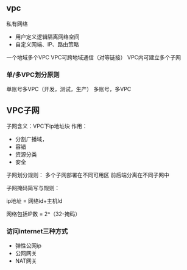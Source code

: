 ## vpc
私有网络
 - 用户定义逻辑隔离网络空间
 - 自定义网端、IP、路由策略

一个地域多个VPC
VPC可跨地域通信（对等链接）
VPC内可建立多个子网

### 单/多VPC划分原则
单账号多VPC（开发，测试，生产）
多账号，多VPC

## VPC子网
子网含义：VPC下ip地址块
作用：
  - 分割广播域，
  - 容错
  - 资源分类
  - 安全

子网划分规则：
多个子网部署在不同可用区
前后端分离在不同子网中

子网掩码简写与规则：

ip地址 = 网络id+主机Id

网络包括IP数 = 2^（32-掩码）

### 访问internet三种方式
 - 弹性公网ip
 - 公网网关
 - NAT网关
